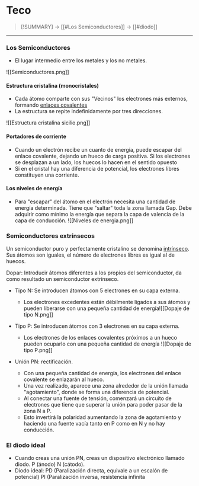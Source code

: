 # Teco
> [!SUMMARY]
> -> [[#Los Semiconductores]]
> -> [[#diodo]]

---
### Los Semiconductores
- El lugar intermedio entre los metales y los no metales.

![[Semiconductores.png]]

#### Estructura cristalina (monocristales)
- Cada átomo comparte con sus "Vecinos" los electrones más externos, formando <u>enlaces covalentes</u>
- La estructura se repite indefinidamente por tres direcciones.


![[Estructura cristalina sicilio.png]]
#### Portadores de corriente
- Cuando un electrón recibe un cuanto de energía, puede escapar del enlace covalente, dejando un hueco de carga positiva. Si los electrones se desplazan a un lado, los huecos lo hacen en el sentido opuesto
- Si en el cristal hay una diferencia de potencial, los electrones libres constituyen una corriente.
#### Los niveles de energía

- Para "escapar" del átomo en el electrón necesita una cantidad de energía determinada. Tiene que "saltar" toda la zona llamada Gap. Debe adquirir como mínimo la energía que separa la capa de valencia de la capa de conducción.
![[Niveles de energia.png]]
### Semiconductores extrínsecos

Un semiconductor puro y perfectamente cristalino se denomina <u>intrínseco</u>. Sus átomos son iguales, el número de electrones libres es igual al de huecos.

Dopar: Introducir átomos diferentes a los propios del semiconductor, da como resultado un semiconductor extrínseco.
- Tipo N: Se introducen átomos con 5 electrones en su capa externa.
	- Los electrones excedentes están débilmente ligados a sus átomos y pueden liberarse con una pequeña cantidad de energía![[Dopaje de tipo N.png]]
- Tipo P: Se introducen átomos con 3 electrones en su capa externa.
	- Los electrones de los enlaces covalentes próximos a un hueco pueden ocuparlo con una pequeña cantidad de energía
	![[Dopaje de tipo P.png]]


- Unión PN: rectificación.
	- Con una pequeña cantidad de energía, los electrones del enlace covalente se enlazarán al hueco.
	- Una vez realizado, aparece una zona alrededor de la unión llamada "agotamiento", donde se forma una diferencia de potencial.
	- Al conectar una fuente de tensión, comenzará un circuito de electrones que tiene que superar la unión para poder pasar de la zona N a P.
	- Esto invertirá la polaridad aumentando la zona de agotamiento y haciendo una fuente vacía tanto en P como en N y no hay conducción.

### El diodo ideal
- Cuando creas una unión PN, creas un dispositivo electrónico llamado diodo. P (ánodo) N (cátodo).
- Diodo ideal: PD (Paralización directa, equivale a un escalón de potencial) PI (Paralización inversa, resistencia infinita
